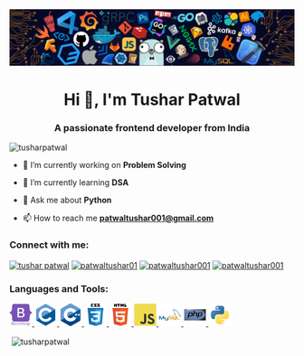 
<img src ="https://github.com/Kanishkrawatt/Kanishkrawatt/blob/main/githubimg.png?raw=true" alt ="banner" />
<h1 align="center">Hi 👋, I'm Tushar Patwal</h1>
<h3 align="center">A passionate frontend developer from India</h3>

<p align="left"> <img src="https://komarev.com/ghpvc/?username=tusharpatwal&label=Profile%20views&color=0e75b6&style=flat" alt="tusharpatwal" /> </p>

- 🔭 I’m currently working on **Problem Solving**

- 🌱 I’m currently learning **DSA**

- 💬 Ask me about **Python**

- 📫 How to reach me **patwaltushar001@gmail.com**

<h3 align="left">Connect with me:</h3>
<p align="left">
<a href="https://linkedin.com/in/tushar patwal" target="blank"><img align="center" src="https://raw.githubusercontent.com/rahuldkjain/github-profile-readme-generator/master/src/images/icons/Social/linked-in-alt.svg" alt="tushar patwal" height="30" width="40" /></a>
<a href="https://www.codechef.com/users/patwaltushar01" target="blank"><img align="center" src="https://cdn.jsdelivr.net/npm/simple-icons@3.1.0/icons/codechef.svg" alt="patwaltushar01" height="30" width="40" /></a>
<a href="https://www.hackerearth.com/patwaltushar001" target="blank"><img align="center" src="https://raw.githubusercontent.com/rahuldkjain/github-profile-readme-generator/master/src/images/icons/Social/hackerearth.svg" alt="patwaltushar001" height="30" width="40" /></a>
<a href="https://auth.geeksforgeeks.org/user/patwaltushar001" target="blank"><img align="center" src="https://raw.githubusercontent.com/rahuldkjain/github-profile-readme-generator/master/src/images/icons/Social/geeks-for-geeks.svg" alt="patwaltushar001" height="30" width="40" /></a>
</p>

<h3 align="left">Languages and Tools:</h3>
<p align="left"> <a href="https://getbootstrap.com" target="_blank" rel="noreferrer"> <img src="https://raw.githubusercontent.com/devicons/devicon/master/icons/bootstrap/bootstrap-plain-wordmark.svg" alt="bootstrap" width="40" height="40"/> </a> <a href="https://www.cprogramming.com/" target="_blank" rel="noreferrer"> <img src="https://raw.githubusercontent.com/devicons/devicon/master/icons/c/c-original.svg" alt="c" width="40" height="40"/> </a> <a href="https://www.w3schools.com/cpp/" target="_blank" rel="noreferrer"> <img src="https://raw.githubusercontent.com/devicons/devicon/master/icons/cplusplus/cplusplus-original.svg" alt="cplusplus" width="40" height="40"/> </a> <a href="https://www.w3schools.com/css/" target="_blank" rel="noreferrer"> <img src="https://raw.githubusercontent.com/devicons/devicon/master/icons/css3/css3-original-wordmark.svg" alt="css3" width="40" height="40"/> </a> <a href="https://www.w3.org/html/" target="_blank" rel="noreferrer"> <img src="https://raw.githubusercontent.com/devicons/devicon/master/icons/html5/html5-original-wordmark.svg" alt="html5" width="40" height="40"/> </a> <a href="https://developer.mozilla.org/en-US/docs/Web/JavaScript" target="_blank" rel="noreferrer"> <img src="https://raw.githubusercontent.com/devicons/devicon/master/icons/javascript/javascript-original.svg" alt="javascript" width="40" height="40"/> </a> <a href="https://www.mysql.com/" target="_blank" rel="noreferrer"> <img src="https://raw.githubusercontent.com/devicons/devicon/master/icons/mysql/mysql-original-wordmark.svg" alt="mysql" width="40" height="40"/> </a> <a href="https://www.php.net" target="_blank" rel="noreferrer"> <img src="https://raw.githubusercontent.com/devicons/devicon/master/icons/php/php-original.svg" alt="php" width="40" height="40"/> </a> <a href="https://www.python.org" target="_blank" rel="noreferrer"> <img src="https://raw.githubusercontent.com/devicons/devicon/master/icons/python/python-original.svg" alt="python" width="40" height="40"/> </a> </p>

<p>&nbsp;<img align="center" src="https://github-readme-stats.vercel.app/api?username=tusharpatwal&show_icons=true&locale=en" alt="tusharpatwal" /></p>

